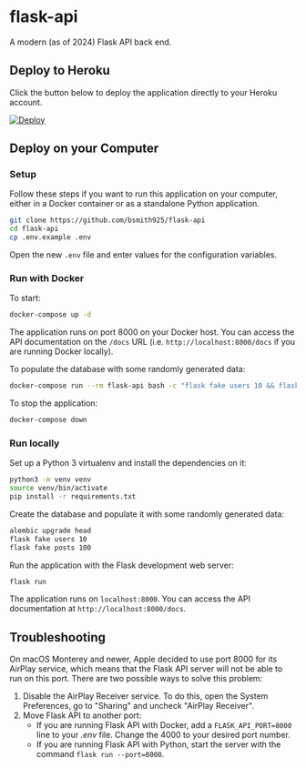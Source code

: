# flask-api

<!-- [![Build status](https://github.com/bsmith925/flask-api/workflows/build/badge.svg)](https://github.com/bsmith925/flask-api/actions) [![codecov](https://codecov.io/gh/bsmith925/flask-api/branch/main/graph/badge.svg)](https://codecov.io/gh/bsmith925/flask-api) -->

A modern (as of 2024) Flask API back end.

## Deploy to Heroku

Click the button below to deploy the application directly to your Heroku
account.

[![Deploy](https://www.herokucdn.com/deploy/button.svg)](https://heroku.com/deploy?template=https://github.com/bsmith925/flask-api/tree/heroku)

## Deploy on your Computer

### Setup

Follow these steps if you want to run this application on your computer, either
in a Docker container or as a standalone Python application.

```bash
git clone https://github.com/bsmith925/flask-api
cd flask-api
cp .env.example .env
```

Open the new `.env` file and enter values for the configuration variables.

### Run with Docker

To start:

```bash
docker-compose up -d
```

The application runs on port 8000 on your Docker host. You can access the API
documentation on the `/docs` URL (i.e. `http://localhost:8000/docs` if you are
running Docker locally).

To populate the database with some randomly generated data:

```bash
docker-compose run --rm flask-api bash -c "flask fake users 10 && flask fake posts 100"
```

To stop the application:

```bash
docker-compose down
```

### Run locally

Set up a Python 3 virtualenv and install the dependencies on it:

```bash
python3 -m venv venv
source venv/bin/activate
pip install -r requirements.txt
```

Create the database and populate it with some randomly generated data:

```bash
alembic upgrade head
flask fake users 10
flask fake posts 100
```

Run the application with the Flask development web server:

```bash
flask run
```

The application runs on `localhost:8000`. You can access the API documentation
at `http://localhost:8000/docs`.

## Troubleshooting

On macOS Monterey and newer, Apple decided to use port 8000 for its AirPlay
service, which means that the Flask API server will not be able to run on
this port. There are two possible ways to solve this problem:

1. Disable the AirPlay Receiver service. To do this, open the System
Preferences, go to "Sharing" and uncheck "AirPlay Receiver".
2. Move Flask API to another port:
    - If you are running Flask API with Docker, add a
    `FLASK_API_PORT=8000` line to your *.env* file. Change the 4000 to your
    desired port number.
    - If you are running Flask API with Python, start the server with the
    command `flask run --port=8000`.